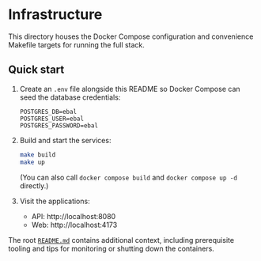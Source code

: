 # Infrastructure

This directory houses the Docker Compose configuration and convenience
Makefile targets for running the full stack.

## Quick start

1. Create an `.env` file alongside this README so Docker Compose can seed the
   database credentials:

   ```dotenv
   POSTGRES_DB=ebal
   POSTGRES_USER=ebal
   POSTGRES_PASSWORD=ebal
   ```

2. Build and start the services:

   ```bash
   make build
   make up
   ```

   (You can also call `docker compose build` and `docker compose up -d`
   directly.)

3. Visit the applications:
   - API: http://localhost:8080
   - Web: http://localhost:4173

The root [`README.md`](../README.md) contains additional context, including
prerequisite tooling and tips for monitoring or shutting down the containers.
